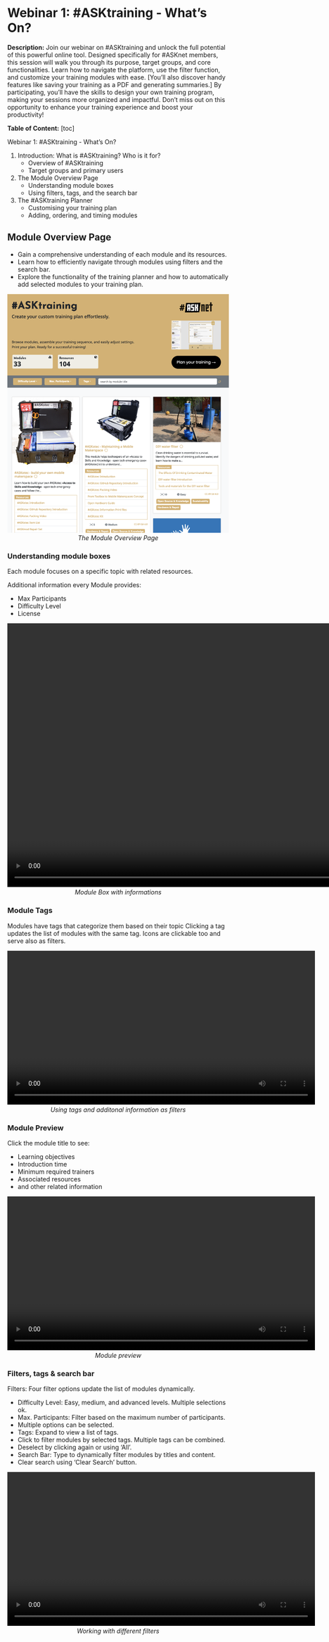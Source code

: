 # Webinar 1: #ASKtraining - What’s On?

__Description:__
Join our webinar on #ASKtraining and unlock the full potential of this powerful online tool. Designed specifically for #ASKnet members, this session will walk you through its purpose, target groups, and core functionalities. Learn how to navigate the platform, use the filter function, and customize your training modules with ease. [You’ll also discover handy features like saving your training as a PDF and generating summaries.] By participating, you’ll have the skills to design your own training program, making your sessions more organized and impactful. Don’t miss out on this opportunity to enhance your training experience and boost your productivity!

__Table of Content:__
[toc]

Webinar 1: #ASKtraining - What’s On?
1. Introduction: What is #ASKtraining? Who is it for?
   + Overview of #ASKtraining
   + Target groups and primary users
2. The Module Overview Page
   + Understanding module boxes
   + Using filters, tags, and the search bar
3. The #ASKtraining Planner
   + Customising your training plan
   + Adding, ordering, and timing modules
  

## Module Overview Page

+ Gain a comprehensive understanding of each module and its resources.
+ Learn how to efficiently navigate through modules using filters and the search bar.
+ Explore the functionality of the training planner and how to automatically add selected modules to your training plan.

<p align="center" width="100%"><img width="600" src="images/module_overview_page/module_overview.png" alt="Module Overview Page"/><br><em>The Module Overview Page</em></p>

### Understanding module boxes

Each module focuses on a specific topic with related resources.

Additional information every Module provides:
+ Max Participants
+ Difficulty Level
+ License

<p align="center" width="100%">
<video height="600" controls>
  <source src="images/module_overview_page/module-topic_additional_info.mp4" type="video/mp4">
</video><br><em>Module Box with informations</em></p>

### Module Tags

Modules have tags that categorize them based on their topic
Clicking a tag updates the list of modules with the same tag.
Icons are clickable too and serve also as filters.

<p align="center" width="100%">
<video width="700" controls>
  <source src="images/module_overview_page/module-icons__tags_as_filter.mp4" type="video/mp4">
</video><br><em>Using tags and additonal information as filters</em></p>

### Module Preview

Click the module title to see:
+ Learning objectives
+ Introduction time
+ Minimum required trainers
+ Associated resources
+ and other related information

<p align="center" width="100%"><video width="700" controls>
  <source src="images/module_overview_page/module-module_preview_red.mp4" type="video/mp4">
</video><br>
<em>Module preview</em></p>

### Filters, tags & search bar

Filters: Four filter options update the list of modules dynamically.

+ Difficulty Level: Easy, medium, and advanced levels. Multiple selections ok.
+ Max. Participants: Filter based on the maximum number of participants. 
+ Multiple options can be selected.
+ Tags: Expand to view a list of tags. 
+ Click to filter modules by selected tags. Multiple tags can be combined. 
+ Deselect by clicking again or using ‘All’.
+ Search Bar: Type to dynamically filter modules by titles and content. 
+ Clear search using ‘Clear Search’ button.

<p align="center" width="100%"><video width="700" controls>
  <source src="images/module_overview_page/module-Filter_tags__participants.mp4" type="video/mp4">
</video><br>
<em>Working with different filters</em></p>